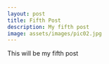 ```yaml
---
layout: post
title: Fifth Post
description: My fifth post
image: assets/images/pic02.jpg
---
```


This will be my fifth post

